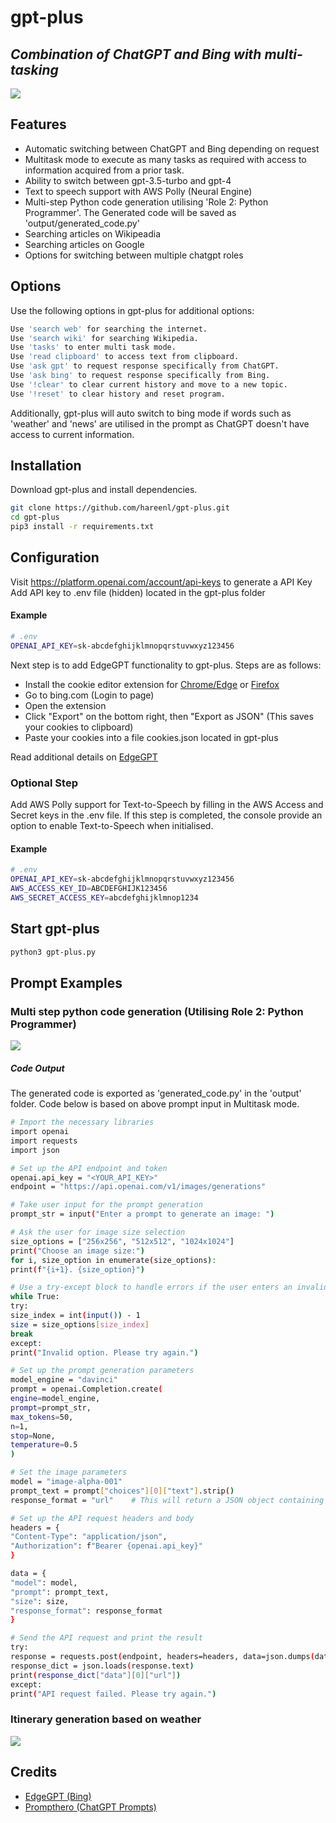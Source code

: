 # gpt-plus
## _Combination of ChatGPT and Bing with multi-tasking_

![](https://raw.githubusercontent.com/hareenl/gpt-plus/main/images/preview.gif)

## Features

- Automatic switching between ChatGPT and Bing depending on request
- Multitask mode to execute as many tasks as required with access to information acquired from a prior task.
- Ability to switch between gpt-3.5-turbo and gpt-4
- Text to speech support with AWS Polly (Neural Engine)
- Multi-step Python code generation utilising 'Role 2: Python Programmer'. The Generated code will be saved as 'output/generated_code.py'
- Searching articles on Wikipeadia
- Searching articles on Google
- Options for switching between multiple chatgpt roles

## Options
Use the following options in gpt-plus for additional options:
```sh
Use 'search web' for searching the internet.
Use 'search wiki' for searching Wikipedia.
Use 'tasks' to enter multi task mode.
Use 'read clipboard' to access text from clipboard.
Use 'ask gpt' to request response specifically from ChatGPT.
Use 'ask bing' to request response specifically from Bing.
Use '!clear' to clear current history and move to a new topic.
Use '!reset' to clear history and reset program.
```
Additionally, gpt-plus will auto switch to bing mode if words such as 'weather' and 'news' are utilised in the prompt as ChatGPT doesn't have access to current information.


## Installation
Download gpt-plus and install dependencies.

```sh
git clone https://github.com/hareenl/gpt-plus.git
cd gpt-plus
pip3 install -r requirements.txt
```

## Configuration
Visit https://platform.openai.com/account/api-keys to generate a API Key
Add API key to .env file (hidden) located in the gpt-plus folder

#### Example
```sh
# .env
OPENAI_API_KEY=sk-abcdefghijklmnopqrstuvwxyz123456
```

Next step is to add EdgeGPT functionality to gpt-plus. Steps are as follows:
- Install the cookie editor extension for [Chrome/Edge](https://chrome.google.com/webstore/detail/cookie-editor/hlkenndednhfkekhgcdicdfddnkalmdm) or [Firefox](https://addons.mozilla.org/en-US/firefox/addon/cookie-editor/)
- Go to bing.com (Login to page)
- Open the extension
- Click "Export" on the bottom right, then "Export as JSON" (This saves your cookies to clipboard)
- Paste your cookies into a file cookies.json located in gpt-plus

Read additional details on [EdgeGPT](https://github.com/acheong08/EdgeGPT)

### Optional Step 
Add AWS Polly support for Text-to-Speech by filling in the AWS Access and Secret keys in the .env file.
If this step is completed, the console provide an option to enable Text-to-Speech when initialised.

#### Example
```sh
# .env
OPENAI_API_KEY=sk-abcdefghijklmnopqrstuvwxyz123456
AWS_ACCESS_KEY_ID=ABCDEFGHIJK123456
AWS_SECRET_ACCESS_KEY=abcdefghijklmnop1234
```

## Start gpt-plus

```sh
python3 gpt-plus.py
```

## Prompt Examples
### Multi step python code generation (Utilising Role 2: Python Programmer)
![](https://raw.githubusercontent.com/hareenl/gpt-plus/main/images/preview1.png)
##### Code Output
The generated code is exported as 'generated_code.py' in the 'output' folder. Code below is based on above prompt input in Multitask mode.
```sh
# Import the necessary libraries
import openai
import requests
import json

# Set up the API endpoint and token
openai.api_key = "<YOUR_API_KEY>"
endpoint = "https://api.openai.com/v1/images/generations"

# Take user input for the prompt generation
prompt_str = input("Enter a prompt to generate an image: ")

# Ask the user for image size selection
size_options = ["256x256", "512x512", "1024x1024"]
print("Choose an image size:")
for i, size_option in enumerate(size_options):
print(f"{i+1}. {size_option}")

# Use a try-except block to handle errors if the user enters an invalid option
while True:
try:
size_index = int(input()) - 1
size = size_options[size_index]
break
except:
print("Invalid option. Please try again.")

# Set up the prompt generation parameters
model_engine = "davinci"
prompt = openai.Completion.create(
engine=model_engine,
prompt=prompt_str,
max_tokens=50,
n=1,
stop=None,
temperature=0.5
)

# Set the image parameters
model = "image-alpha-001"
prompt_text = prompt["choices"][0]["text"].strip()
response_format = "url"    # This will return a JSON object containing the URL of the generated image

# Set up the API request headers and body
headers = {
"Content-Type": "application/json",
"Authorization": f"Bearer {openai.api_key}"
}

data = {
"model": model,
"prompt": prompt_text,
"size": size,
"response_format": response_format
}

# Send the API request and print the result
try:
response = requests.post(endpoint, headers=headers, data=json.dumps(data))
response_dict = json.loads(response.text)
print(response_dict["data"][0]["url"])
except:
print("API request failed. Please try again.")

```

### Itinerary generation based on weather
![](https://raw.githubusercontent.com/hareenl/gpt-plus/main/images/preview2.png)

## Credits
- [EdgeGPT (Bing)](https://github.com/acheong08/EdgeGPT)
- [Prompthero (ChatGPT Prompts)](https://prompthero.com/chatgpt-prompts)
